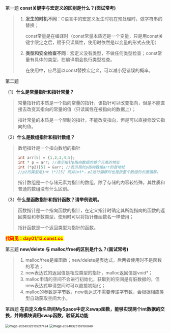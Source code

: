 第一题  **const关键字与宏定义的区别是什么？(面试常考)**

> 1. **发生的时机不同**：C语言中的宏定义发生时机在预处理时，做字符串的替换；
>
>    const常量是在编译时（const常量本质还是一个变量，只是用const关键字限定之后，赋予只读属性，使用时依然是以变量的形式去使用）
>
> 2. **类型和安全检查不同**：宏定义没有类型，不做任何类型检查；const常量有具体的类型，在编译期会执行类型检查。
>
>    在使用中，应尽量以const替换宏定义，可以减小犯错误的概率。
>
> 





第二题 

（1）**什么是常量指针和指针常量？**

> 常量指针的本质是一个指向常量的指针，该指针可以改变指向，但是不能直接去改变其指向的常量的值（只读属性在被指向的数据上）；
>
> 指针常量的本质是一个限制的指针，不能改变指向，但是可以直接修改它指向的值。



（2）**什么是数组指针和指针数组？**

> 数组指针是一个指向数组的指针
>
> ```` C++ 
> int arr[5] = {1,2,3,4,5};
> int * p = arr; //表示指针p指向数组的首个元素的地址
> int (*p2)[5] = &arr; //表示指针p指向数组arr的首地址
> //p2的类型是int (*)[5] 而非int*，p2进行偏移时也是按整个数组的长度偏移。
> ````
>
> 
>
> 指针数组是一个存储元素为指针的数组，除了存储的内容较特殊，其性质和普通的数组没有什么区别。



（3）**什么是函数指针和指针函数？请举例说明。**

> 函数指针是一个指向函数的指针，在定义指针时确定其所能指向的函数的返回类型和参数类型，使用时可以将指针像函数名一样使用；
>
> 指针函数是一个返回类型为指针的函数。

<span style=color:red;background:yellow>**代码见：day01/13.const.cc**</span>





第三题 **new/delete 与 malloc/free的区别是什么？(面试常考)**

> 1. malloc/free是库函数；new/delete是表达式，后两者使用时不是函数的写法；
> 2. new表达式的返回值是相应类型的指针，malloc返回值是void*；
> 3. malloc申请的空间不会进行初始化，获取到的空间是有脏数据的，但new表达式申请空间时可以直接初始化；
> 4. malloc的参数是字节数，new表达式不需要传递字节数，会根据相应类型自动获取空间大小。







第四题 **在自定义命名空间MySpace中定义swap函数，能够实现两个int数据的交换，并跨模块调用swap函数，验证其功能**

<img src="https://bray07.oss-cn-beijing.aliyuncs.com/undefined202403251552451.png" alt="image-20240325155217424" style="zoom: 67%;" />

<img src="https://bray07.oss-cn-beijing.aliyuncs.com/undefined202403251551952.png" alt="image-20240325155150849" style="zoom:67%;" />

